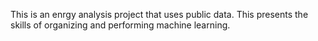 This is an enrgy analysis project that uses public data. This presents the skills of organizing and performing machine learning.
